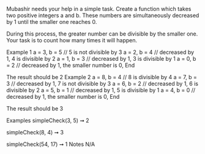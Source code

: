 Mubashir needs your help in a simple task. Create a function which takes two positive integers a and b. These numbers are simultaneously decreased by 1 until the smaller one reaches 0.

During this process, the greater number can be divisible by the smaller one. Your task is to count how many times it will happen.

Example 1
a = 3, b = 5  // 5 is not divisible by 3
a = 2, b = 4  // decreased by 1, 4 is divisible by 2
a = 1, b = 3  // decreased by 1, 3 is divisible by 1
a = 0, b = 2  // decreased by 1, the smaller number is 0, End

The result should be 2
Example 2
a = 8, b = 4  // 8 is divisible by 4
a = 7, b = 3  // decreased by 1, 7 is not divisible by 3
a = 6, b = 2  // decreased by 1, 6 is divisible by 2
a = 5, b = 1  // decreased by 1, 5 is divisible by 1
a = 4, b = 0  // decreased by 1, the smaller number is 0, End

The result should be 3

Examples
simpleCheck(3, 5) ➞ 2

simpleCheck(8, 4) ➞ 3

simpleCheck(54, 17) ➞ 1
Notes
N/A